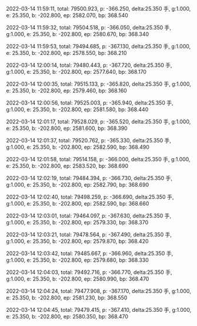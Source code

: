 2022-03-14 11:59:11, total: 79500.923, p: -366.250, delta:25.350 手, g:1.000, e: 25.350, b: -202.800, ep: 2582.070, bp: 368.540

2022-03-14 11:59:32, total: 79504.518, p: -366.050, delta:25.350 手, g:1.000, e: 25.350, b: -202.800, ep: 2580.670, bp: 368.340

2022-03-14 11:59:53, total: 79494.685, p: -367.130, delta:25.350 手, g:1.000, e: 25.350, b: -202.800, ep: 2578.550, bp: 368.210

2022-03-14 12:00:14, total: 79480.443, p: -367.720, delta:25.350 手, g:1.000, e: 25.350, b: -202.800, ep: 2577.640, bp: 368.170

2022-03-14 12:00:35, total: 79515.133, p: -365.820, delta:25.350 手, g:1.000, e: 25.350, b: -202.800, ep: 2579.460, bp: 368.160

2022-03-14 12:00:56, total: 79525.003, p: -365.940, delta:25.350 手, g:1.000, e: 25.350, b: -202.800, ep: 2581.580, bp: 368.440

2022-03-14 12:01:17, total: 79528.029, p: -365.520, delta:25.350 手, g:1.000, e: 25.350, b: -202.800, ep: 2581.600, bp: 368.390

2022-03-14 12:01:37, total: 79520.762, p: -365.330, delta:25.350 手, g:1.000, e: 25.350, b: -202.800, ep: 2582.590, bp: 368.490

2022-03-14 12:01:58, total: 79514.158, p: -366.000, delta:25.350 手, g:1.000, e: 25.350, b: -202.800, ep: 2583.520, bp: 368.690

2022-03-14 12:02:19, total: 79484.394, p: -366.730, delta:25.350 手, g:1.000, e: 25.350, b: -202.800, ep: 2582.790, bp: 368.690

2022-03-14 12:02:40, total: 79498.259, p: -366.690, delta:25.350 手, g:1.000, e: 25.350, b: -202.800, ep: 2582.590, bp: 368.660

2022-03-14 12:03:01, total: 79464.097, p: -367.630, delta:25.350 手, g:1.000, e: 25.350, b: -202.800, ep: 2579.330, bp: 368.370

2022-03-14 12:03:21, total: 79478.564, p: -367.490, delta:25.350 手, g:1.000, e: 25.350, b: -202.800, ep: 2579.870, bp: 368.420

2022-03-14 12:03:42, total: 79485.667, p: -366.960, delta:25.350 手, g:1.000, e: 25.350, b: -202.800, ep: 2579.680, bp: 368.330

2022-03-14 12:04:03, total: 79492.716, p: -366.770, delta:25.350 手, g:1.000, e: 25.350, b: -202.800, ep: 2580.990, bp: 368.470

2022-03-14 12:04:24, total: 79477.908, p: -367.170, delta:25.350 手, g:1.000, e: 25.350, b: -202.800, ep: 2581.230, bp: 368.550

2022-03-14 12:04:45, total: 79479.415, p: -367.410, delta:25.350 手, g:1.000, e: 25.350, b: -202.800, ep: 2580.350, bp: 368.470